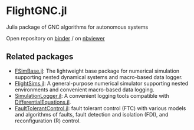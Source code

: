 # FlightGNC.jl
Julia package of GNC algorithms for autonomous systems

Open repository on [binder](https://mybinder.org/v2/gh/nhcho91/FlightGNC.jl/HEAD) / on [nbviewer](https://nbviewer.jupyter.org/github/nhcho91/FlightGNC.jl/tree/master/)
<!-- [![Build Status](https://github.com/nhcho91/FlightGNC.jl/workflows/CI/badge.svg)](https://github.com/nhcho91/GNC.jl/actions) -->
<!-- [![Coverage](https://codecov.io/gh/nhcho91/FlightGNC.jl/branch/master/graph/badge.svg)](https://codecov.io/gh/nhcho91/GNC.jl) -->

## Related packages
- [FSimBase.jl](https://github.com/JinraeKim/FSimBase.jl): The lightweight base package for numerical simulation supporting nested dynamical systems and macro-based data logger.
- [FlightSims.jl](https://github.com/JinraeKim/FlightSims.jl): A general-purpose numerical simulator supporting nested environments and convenient macro-based data logging.
- [SimulationLogger.jl](https://github.com/JinraeKim/SimulationLogger.jl): A convenient logging tools compatible with [DifferentialEquations.jl](https://github.com/SciML/DifferentialEquations.jl).
- [FaultTolerantControl.jl](https://github.com/JinraeKim/FaultTolerantControl.jl):
fault tolerant control (FTC) with various models and algorithms of faults, fault detection and isolation (FDI), and reconfiguration (R) control.
